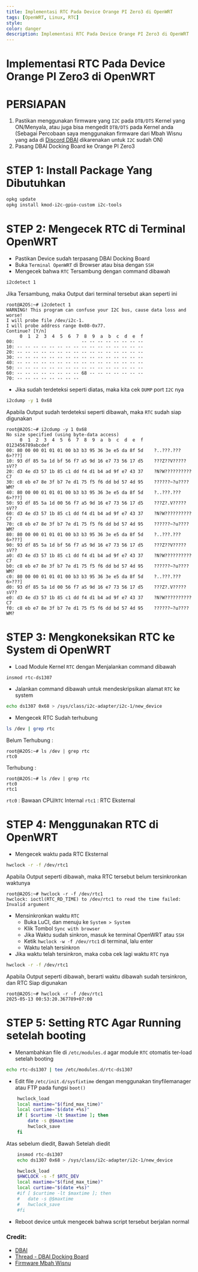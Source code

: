 ```yaml
---
title: Implementasi RTC Pada Device Orange PI Zero3 di OpenWRT
tags: [OpenWRT, Linux, RTC]
style: 
color: danger
description: Implementasi RTC Pada Device Orange PI Zero3 di OpenWRT
---
```


# Implementasi RTC Pada Device Orange PI Zero3 di OpenWRT

# PERSIAPAN 

1. Pastikan menggunakan firmware yang `I2C` pada `DTB/DTS` Kernel yang ON/Menyala, atau juga bisa mengedit `DTB/DTS` pada Kernel anda (Sebagai Percobaan saya menggunakan firmware dari Mbah Wisnu yang ada di [Discord DBAI](https://discord.com/channels/1127928183824597032/1341370129090609162/1341370129090609162) dikarenakan untuk `I2C` sudah ON)
2. Pasang DBAI Docking Board ke Orange PI Zero3

# STEP 1: Install Package Yang Dibutuhkan

```bash
opkg update
opkg install kmod-i2c-gpio-custom i2c-tools
```

# STEP 2: Mengecek RTC di Terminal OpenWRT

- Pastikan Device sudah terpasang DBAI Docking Board
- Buka `Terminal OpenWRT` di Browser atau bisa dengan `SSH`
- Mengecek bahwa `RTC` Tersambung dengan command dibawah
```bash
i2cdetect 1
```
  Jika Tersambung, maka Output dari terminal tersebut akan seperti ini
```
root@A2OS:~# i2cdetect 1
WARNING! This program can confuse your I2C bus, cause data loss and worse!
I will probe file /dev/i2c-1.
I will probe address range 0x08-0x77.
Continue? [Y/n]
     0  1  2  3  4  5  6  7  8  9  a  b  c  d  e  f
00:                         -- -- -- -- -- -- -- --
10: -- -- -- -- -- -- -- -- -- -- -- -- -- -- -- --
20: -- -- -- -- -- -- -- -- -- -- -- -- -- -- -- --
30: -- -- -- -- -- -- -- -- -- -- -- -- -- -- -- --
40: -- -- -- -- -- -- -- -- -- -- -- -- -- -- -- --
50: -- -- -- -- -- -- -- -- -- -- -- -- -- -- -- --
60: -- -- -- -- -- -- -- -- 68 -- -- -- -- -- -- --
70: -- -- -- -- -- -- -- --
```
- Jika sudah terdeteksi seperti diatas, maka kita cek `DUMP` port `I2C` nya
```bash
i2cdump -y 1 0x68
```
  Apabila Output sudah terdeteksi seperti dibawah, maka `RTC` sudah siap digunakan
```
root@A2OS:~# i2cdump -y 1 0x68
No size specified (using byte-data access)
     0  1  2  3  4  5  6  7  8  9  a  b  c  d  e  f    0123456789abcdef
00: 80 00 00 01 01 01 00 b3 b3 95 36 3e e5 da 8f 5d    ?..???.???6>???]
10: 93 df 85 5a 1d bf 56 f7 a5 9d 16 e7 73 56 17 d5    ???Z??V?????sV??
20: d3 4e d3 57 1b 85 c1 dd f4 d1 b4 ad 9f e7 43 37    ?N?W??????????C7
30: c8 eb e7 8e 3f b7 7e d1 75 f5 f6 dd bd 57 4d 95    ??????~?u????WM?
40: 80 00 00 01 01 01 00 b3 b3 95 36 3e e5 da 8f 5d    ?..???.???6>???]
50: 93 df 85 5a 1d 00 56 f7 a5 9d 16 e7 73 56 17 d5    ???Z?.V?????sV??
60: d3 4e d3 57 1b 85 c1 dd f4 d1 b4 ad 9f e7 43 37    ?N?W??????????C7
70: c8 eb e7 8e 3f b7 7e d1 75 f5 f6 dd bd 57 4d 95    ??????~?u????WM?
80: 80 00 00 01 01 01 00 b3 b3 95 36 3e e5 da 8f 5d    ?..???.???6>???]
90: 93 df 85 5a 1d bf 56 f7 a5 9d 16 e7 73 56 17 d5    ???Z??V?????sV??
a0: d3 4e d3 57 1b 85 c1 dd f4 d1 b4 ad 9f e7 43 37    ?N?W??????????C7
b0: c8 eb e7 8e 3f b7 7e d1 75 f5 f6 dd bd 57 4d 95    ??????~?u????WM?
c0: 80 00 00 01 01 01 00 b3 b3 95 36 3e e5 da 8f 5d    ?..???.???6>???]
d0: 93 df 85 5a 1d 00 56 f7 a5 9d 16 e7 73 56 17 d5    ???Z?.V?????sV??
e0: d3 4e d3 57 1b 85 c1 dd f4 d1 b4 ad 9f e7 43 37    ?N?W??????????C7
f0: c8 eb e7 8e 3f b7 7e d1 75 f5 f6 dd bd 57 4d 95    ??????~?u????WM?
```

# STEP 3: Mengkoneksikan RTC ke System di OpenWRT
- Load Module Kernel `RTC` dengan Menjalankan command dibawah
```bash
insmod rtc-ds1307
```
- Jalankan command dibawah untuk mendeskripsikan alamat `RTC` ke system
```bash
echo ds1307 0x68 > /sys/class/i2c-adapter/i2c-1/new_device
```
- Mengecek RTC Sudah terhubung
```bash
ls /dev | grep rtc
```
  Belum Terhubung :
```
root@A2OS:~# ls /dev | grep rtc
rtc0
```
  Terhubung :
```
root@A2OS:~# ls /dev | grep rtc
rtc0
rtc1
```
  `rtc0` : Bawaan CPU/`RTC` Internal
  `rtc1` : RTC Eksternal

# STEP 4: Menggunakan RTC di OpenWRT

- Mengecek waktu pada RTC Eksternal
```bash
hwclock -r -f /dev/rtc1
```
  Apabila Output seperti dibawah, maka RTC tersebut belum tersinkronkan waktunya
```
root@A2OS:~# hwclock -r -f /dev/rtc1
hwclock: ioctl(RTC_RD_TIME) to /dev/rtc1 to read the time failed: Invalid argument
```
- Mensinkronkan waktu `RTC`
  - Buka LuCI, dan menuju ke `System > System`
  - Klik Tombol `Sync with browser`
  - Jika Waktu sudah sinkron, masuk ke terminal OpenWRT atau `SSH`
  - Ketik `hwclock -w -f /dev/rtc1` di terminal, lalu enter
  - Waktu telah tersinkron
- Jika waktu telah tersinkron, maka coba cek lagi waktu `RTC` nya
```bash
hwclock -r -f /dev/rtc1
```
  Apabila Output seperti dibawah, berarti waktu dibawah sudah tersinkron, dan RTC Siap digunakan
```
root@A2OS:~# hwclock -r -f /dev/rtc1
2025-05-13 00:53:20.367789+07:00
```

# STEP 5: Setting RTC Agar Running setelah booting
- Menambahkan file di `/etc/modules.d` agar module `RTC` otomatis ter-load setelah booting
```bash
echo rtc-ds1307 | tee /etc/modules.d/rtc-ds1307
```
- Edit file `/etc/init.d/sysfixtime` dengan menggunakan tinyfilemanager atau FTP pada fungsi `boot()`
```bash
	hwclock_load
	local maxtime="$(find_max_time)"
	local curtime="$(date +%s)"
	if [ $curtime -lt $maxtime ]; then
		date -s @$maxtime
		hwclock_save
	fi
```
  Atas sebelum diedit, Bawah Setelah diedit
```bash
	insmod rtc-ds1307
	echo ds1307 0x68 > /sys/class/i2c-adapter/i2c-1/new_device

	hwclock_load
	$HWCLOCK -s -f $RTC_DEV
	local maxtime="$(find_max_time)"
	local curtime="$(date +%s)"
	#if [ $curtime -lt $maxtime ]; then
	#	date -s @$maxtime
	#	hwclock_save
	#fi
```
- Reboot device untuk mengecek bahwa script tersebut berjalan normal

### Credit:
- [DBAI](https://dbai-team.com/discord)
- [Thread - DBAI Docking Board](https://discord.com/channels/1127928183824597032/1349009833944158259)
- [Firmware Mbah Wisnu](https://discord.com/channels/1127928183824597032/1341370129090609162/1341370129090609162)
